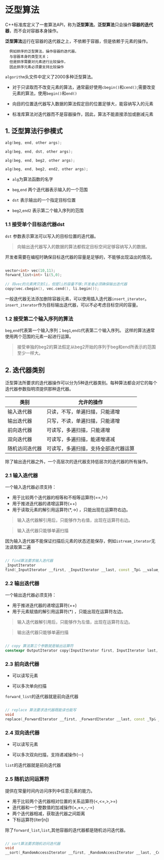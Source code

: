 # 泛型算法

C++标准库定义了一套算法API，称为**泛型算法**。**泛型算法**只会操作**容器的迭代器**，而不会对容器本身操作。

**泛型算法**运行在容器的迭代器之上，不依赖于容器，但是依赖于元素的操作。
    
      例如排序的泛型算法，操作容器的迭代器，
      与容器本身的类型无关；
      但是排序需要对元素进行比较操作，
      因此排序元素必须要支持比较操作

`algorithm`头文件中定义了2000多种泛型算法。


- 对于只读取而不改变元素的算法，通常最好使用`cbegin()`和`cend()`;需要改变元素的算法，使用`begin()`和`end()`

- 向目的位置迭代器写入数据的算法假定目的位置足够大，能容纳写入的元素

- 标准库算法对迭代器而不是容器操作，因此，算法不能直接添加或删减元素

## 1. 泛型算法行参模式

```c++
alg(beg, end, other args);

alg(beg, end, dst, other args);

alg(beg, end, beg2, other args);

alg(beg, end, beg2, end2, other args);

```

- `alg`为算法函数的名字

- `beg`,`end` 两个迭代器表示输入的一个范围

- `dst` 表示输出的一个指定目标位置

- `beg2`,`end2` 表示第二个输入序列的范围

### 1.1 接受单个目标迭代器dst

`dst` 参数表示算法可以写入的目标位置的迭代器。

> 向输出迭代器写入的数据的算法都假定目标空间足够容纳写入的数据。

开发者需要在编程时确保目标迭代器的容量是足够的，不能够出现溢出的情况。

```c++

vector<int> vec(10,11);
forward_list<int> li(5,0);
    
// 将vec的元素拷贝到li，但是li的容量不够;开发者必须确保输出迭代器
copy(vec.cbegin(), vec.cend(), li.begin());

```

一般迭代器无法添加删除容器元素，可以使用插入迭代器`insert_iterator`。`insert_iterator`作为目标输出迭代器，可以不必考虑目标空间的容量。


### 1.2 接受第二个输入序列的算法

`beg`,`end`代表第一个输入序列；`beg1`,`end1`代表第二个输入序列。
这样的算法通常使用两个范围的元素一起进行运算。

> 接受单独的beg2的算法假定从beg2开始的序列于beg和end所表示的范围至少一样大。


## 2. 迭代器类别

泛型算法所要求的迭代器操作可以分为5种迭代器类别。每种算法都会对它的每个迭代器参数指明须提供那种迭代器。

类别|允许的操作
----|----
输入迭代器|只读，不写，单遍扫描，只能递增
输出迭代器|只写，不读，单遍扫描，只能递增
前向迭代器|可读写，多遍扫描，只能递增
双向迭代器|可读写，多遍扫描，能递增递减
随机访问迭代器|可读写，多遍扫描，支持全部迭代器运算

除了输出迭代器之外，一个高层次的迭代器支持低层次的迭代器的所有操作。

### 2.1 输入迭代器

一个输入迭代器必须支持：

- 用于比较两个迭代器的相等和不相等运算符(==,!=)
- 用于推进迭代器的递增运算符(++)
- 用于读取元素的解引用运算符(*,->) ，只能出现在运算符右边。

> 输入迭代器解引用后，只能够作为右值，出现在运算符右边。

> 输入迭代器只能够单遍扫描

因为输入迭代器不能保证扫描后元素的状态还能保存，例如`istream_iterator`无法读取第二遍

```c++

// find算法要求输入迭代器
_InputIterator
find(_InputIterator __first, _InputIterator __last, const _Tp& __value_)

```

### 2.2 输出迭代器

一个输出迭代器必须支持：

- 用于推进迭代器的递增运算符(++)
- 用于元素赋值的解引用运算符(*) ，只能出现在运算符左边。

> 输入迭代器解引用后，只能够作为左值，出现在运算符左边。

> 输出迭代器只能够单遍扫描

```c++

// copy 算法第三个参数就是输出运算符
constexpr OutputIterator copy(InputIterator first, InputIterator last, OutputIterator result);

```

### 2.3 前向迭代器

- 可以读写元素

- 可以多次单向扫描
  
`forward_list`的迭代器就是前向迭代器

```c++

// replace 算法要求迭代器既能读也能写
void
replace(_ForwardIterator __first, _ForwardIterator __last, const _Tp& __old_value, const _Tp& __new_value)
```

### 2.4 双向迭代器

- 可以读写元素

- 可以多次双向扫描，支持递减操作(--)

`list`的迭代器就是前向迭代器

### 2.5 随机访问运算符

提供在常量时间内访问序列中任意元素的能力。

- 用于比较两个迭代器相对位置的关系运算符(<,<=,>,>=)
- 迭代器和一个整数值的加减操作(+,+=,-,-=)
- 两个迭代器相减，获取迭代器之间距离
- 下标运算符(iter[n])

除了`forward_list`,`list`,其他容器的迭代器都是随机访问迭代器。

```c++

// sort算法要求随机访问迭代器
void
__sort(_RandomAccessIterator __first, _RandomAccessIterator __last, _Compare __comp)

```










